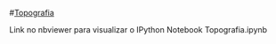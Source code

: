 #[Topografia](http://nbviewer.ipython.org/github/birocoles/Disciplina-metodos-potenciais/blob/master/Aulas/Topografia/Topografia.ipynb)

Link no nbviewer para visualizar o IPython Notebook Topografia.ipynb